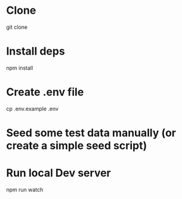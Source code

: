 # Clone
git clone <your-repo-url>

# Install deps
npm install

# Create .env file
cp .env.example .env

# Seed some test data manually (or create a simple seed script)

# Run local Dev server
npm run watch
